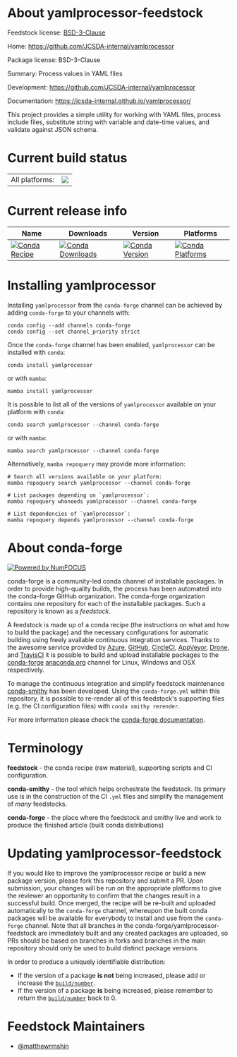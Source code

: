 About yamlprocessor-feedstock
=============================

Feedstock license: [BSD-3-Clause](https://github.com/conda-forge/yamlprocessor-feedstock/blob/main/LICENSE.txt)

Home: https://github.com/JCSDA-internal/yamlprocessor

Package license: BSD-3-Clause

Summary: Process values in YAML files

Development: https://github.com/JCSDA-internal/yamlprocessor

Documentation: https://jcsda-internal.github.io/yamlprocessor/

This project provides a simple utility for working with YAML files, process
include files, substitute string with variable and date-time values, and
validate against JSON schema.


Current build status
====================


<table><tr><td>All platforms:</td>
    <td>
      <a href="https://dev.azure.com/conda-forge/feedstock-builds/_build/latest?definitionId=17162&branchName=main">
        <img src="https://dev.azure.com/conda-forge/feedstock-builds/_apis/build/status/yamlprocessor-feedstock?branchName=main">
      </a>
    </td>
  </tr>
</table>

Current release info
====================

| Name | Downloads | Version | Platforms |
| --- | --- | --- | --- |
| [![Conda Recipe](https://img.shields.io/badge/recipe-yamlprocessor-green.svg)](https://anaconda.org/conda-forge/yamlprocessor) | [![Conda Downloads](https://img.shields.io/conda/dn/conda-forge/yamlprocessor.svg)](https://anaconda.org/conda-forge/yamlprocessor) | [![Conda Version](https://img.shields.io/conda/vn/conda-forge/yamlprocessor.svg)](https://anaconda.org/conda-forge/yamlprocessor) | [![Conda Platforms](https://img.shields.io/conda/pn/conda-forge/yamlprocessor.svg)](https://anaconda.org/conda-forge/yamlprocessor) |

Installing yamlprocessor
========================

Installing `yamlprocessor` from the `conda-forge` channel can be achieved by adding `conda-forge` to your channels with:

```
conda config --add channels conda-forge
conda config --set channel_priority strict
```

Once the `conda-forge` channel has been enabled, `yamlprocessor` can be installed with `conda`:

```
conda install yamlprocessor
```

or with `mamba`:

```
mamba install yamlprocessor
```

It is possible to list all of the versions of `yamlprocessor` available on your platform with `conda`:

```
conda search yamlprocessor --channel conda-forge
```

or with `mamba`:

```
mamba search yamlprocessor --channel conda-forge
```

Alternatively, `mamba repoquery` may provide more information:

```
# Search all versions available on your platform:
mamba repoquery search yamlprocessor --channel conda-forge

# List packages depending on `yamlprocessor`:
mamba repoquery whoneeds yamlprocessor --channel conda-forge

# List dependencies of `yamlprocessor`:
mamba repoquery depends yamlprocessor --channel conda-forge
```


About conda-forge
=================

[![Powered by
NumFOCUS](https://img.shields.io/badge/powered%20by-NumFOCUS-orange.svg?style=flat&colorA=E1523D&colorB=007D8A)](https://numfocus.org)

conda-forge is a community-led conda channel of installable packages.
In order to provide high-quality builds, the process has been automated into the
conda-forge GitHub organization. The conda-forge organization contains one repository
for each of the installable packages. Such a repository is known as a *feedstock*.

A feedstock is made up of a conda recipe (the instructions on what and how to build
the package) and the necessary configurations for automatic building using freely
available continuous integration services. Thanks to the awesome service provided by
[Azure](https://azure.microsoft.com/en-us/services/devops/), [GitHub](https://github.com/),
[CircleCI](https://circleci.com/), [AppVeyor](https://www.appveyor.com/),
[Drone](https://cloud.drone.io/welcome), and [TravisCI](https://travis-ci.com/)
it is possible to build and upload installable packages to the
[conda-forge](https://anaconda.org/conda-forge) [anaconda.org](https://anaconda.org/)
channel for Linux, Windows and OSX respectively.

To manage the continuous integration and simplify feedstock maintenance
[conda-smithy](https://github.com/conda-forge/conda-smithy) has been developed.
Using the ``conda-forge.yml`` within this repository, it is possible to re-render all of
this feedstock's supporting files (e.g. the CI configuration files) with ``conda smithy rerender``.

For more information please check the [conda-forge documentation](https://conda-forge.org/docs/).

Terminology
===========

**feedstock** - the conda recipe (raw material), supporting scripts and CI configuration.

**conda-smithy** - the tool which helps orchestrate the feedstock.
                   Its primary use is in the construction of the CI ``.yml`` files
                   and simplify the management of *many* feedstocks.

**conda-forge** - the place where the feedstock and smithy live and work to
                  produce the finished article (built conda distributions)


Updating yamlprocessor-feedstock
================================

If you would like to improve the yamlprocessor recipe or build a new
package version, please fork this repository and submit a PR. Upon submission,
your changes will be run on the appropriate platforms to give the reviewer an
opportunity to confirm that the changes result in a successful build. Once
merged, the recipe will be re-built and uploaded automatically to the
`conda-forge` channel, whereupon the built conda packages will be available for
everybody to install and use from the `conda-forge` channel.
Note that all branches in the conda-forge/yamlprocessor-feedstock are
immediately built and any created packages are uploaded, so PRs should be based
on branches in forks and branches in the main repository should only be used to
build distinct package versions.

In order to produce a uniquely identifiable distribution:
 * If the version of a package **is not** being increased, please add or increase
   the [``build/number``](https://docs.conda.io/projects/conda-build/en/latest/resources/define-metadata.html#build-number-and-string).
 * If the version of a package **is** being increased, please remember to return
   the [``build/number``](https://docs.conda.io/projects/conda-build/en/latest/resources/define-metadata.html#build-number-and-string)
   back to 0.

Feedstock Maintainers
=====================

* [@matthewrmshin](https://github.com/matthewrmshin/)

